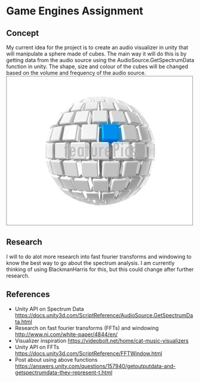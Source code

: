 # Game Engines Assignment
## Concept
My current idea for the project is to create an audio visualizer in unity that will manipulate a sphere made of cubes. The main way it will do this is by getting data from the audio source using the AudioSource.GetSpectrumData function in unity. The shape, size and colour of the cubes will be changed based on the volume and frequency of the audio source. 
![](Images/CubeSphere.jpg)


## Research
I will to do alot more research into fast fourier transforms and windowing to know the best way to go about the spectrum analysis. I am currently thinking of using BlackmanHarris for this, but this could change after further research.


## References
- Unity API on Spectrum Data https://docs.unity3d.com/ScriptReference/AudioSource.GetSpectrumData.html
- Research on fast fourier transforms (FFTs) and windowing
http://www.ni.com/white-paper/4844/en/  
- Visualizer inspiration
https://videobolt.net/home/cat-music-visualizers
- Unity API on FFTs 
https://docs.unity3d.com/ScriptReference/FFTWindow.html
- Post about using above functions
https://answers.unity.com/questions/157940/getoutputdata-and-getspectrumdata-they-represent-t.html
